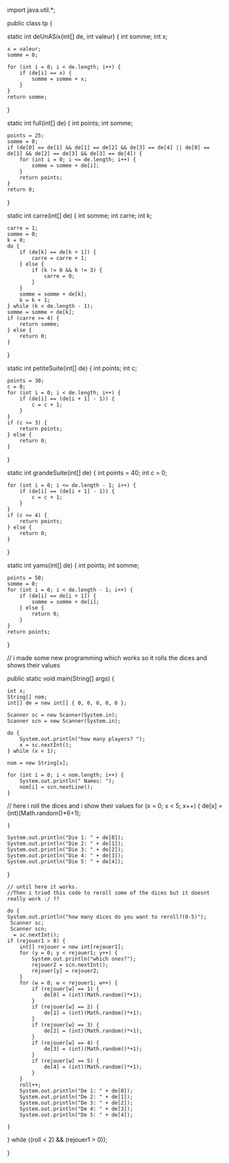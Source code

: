import java.util.*;

public class tp {

static int deUnASix(int[] de, int valeur) {
    int somme;
    int x;

    x = valeur;
    somme = 0;

    for (int i = 0; i < de.length; i++) {
        if (de[i] == x) {
            somme = somme + x;
        }
    }
    return somme;
}

static int full(int[] de) {
    int points;
    int somme;

    points = 25;
    somme = 0;
    if (de[0] == de[1] && de[1] == de[2] && de[3] == de[4] || de[0] == de[1] && de[2] == de[3] && de[3] == de[4]) {
        for (int i = 0; i <= de.length; i++) {
            somme = somme + de[i];
        }
        return points;
    }
    return 0;
}

static int carre(int[] de) {
    int somme;
    int carre;
    int k;

    carre = 1;
    somme = 0;
    k = 0;
    do {
        if (de[k] == de[k + 1]) {
            carre = carre + 1;
        } else {
            if (k != 0 && k != 3) {
                carre = 0;
            }
        }
        somme = somme + de[k];
        k = k + 1;
    } while (k < de.length - 1);
    somme = somme + de[k];
    if (carre >= 4) {
        return somme;
    } else {
        return 0;
    }
}

static int petiteSuite(int[] de) {
    int points;
    int c;

    points = 30;
    c = 0;
    for (int i = 0; i < de.length; i++) {
        if (de[i] == (de[i + 1] - 1)) {
            c = c + 1;
        }
    }
    if (c >= 3) {
        return points;
    } else {
        return 0;
    }
}

static int grandeSuite(int[] de) {
    int points = 40;
    int c = 0;

    for (int i = 0; i <= de.length - 1; i++) {
        if (de[i] == (de[i + 1] - 1)) {
            c = c + 1;
        }
    }
    if (c >= 4) {
        return points;
    } else {
        return 0;
    }
}

static int yams(int[] de) {
    int points;
    int somme;

    points = 50;
    somme = 0;
    for (int i = 0; i < de.length - 1; i++) {
        if (de[i] == de[i + 1]) {
            somme = somme + de[i];
        } else {
            return 0;
        }
    }
    return points;
}

// i made some new programming which works so it rolls the dices and shows their values

public static void main(String[] args) {

    int x;
    String[] nom;
    int[] de = new int[] { 0, 0, 0, 0, 0 };

    Scanner sc = new Scanner(System.in);
    Scanner scn = new Scanner(System.in);

    do {
        System.out.println("how many players? ");
        x = sc.nextInt();
    } while (x < 1);
   
    nom = new String[x];
    
    for (int i = 0; i < nom.length; i++) {
        System.out.println(" Names: ");
        nom[i] = scn.nextLine();
    }
 // here i roll the dices and i show their values
    for (x = 0; x < 5; x++) {
	de[x] = (int)(Math.random()*6+1);
		
    }

	System.out.println("Die 1: " + de[0]);
	System.out.println("Die 2: " + de[1]);
	System.out.println("Die 3: " + de[2]);
	System.out.println("Die 4: " + de[3]);
	System.out.println("Die 5: " + de[4]);
}
 
    // until here it works. 
    //Then i tried this code to reroll some of the dices but it doesnt really work :/ ??
    
    do {
	System.out.println("how many dices do you want to reroll?(0-5)");
	 Scanner sc;
	 Scanner scn;
	  = sc.nextInt();
	if (rejouer1 > 0) {
		int[] rejouer = new int[rejouer1];
		for (y = 0; y < rejouer1; y++) {
			System.out.println("which ones?");
			rejouer2 = scn.nextInt();
			rejouer[y] = rejouer2;
		}
		for (w = 0; w < rejouer1; w++) {
			if (rejouer[w] == 1) {
				de[0] = (int)(Math.random()*+1);
			}
			if (rejouer[w] == 2) {
				de[1] = (int)(Math.random()*+1);
			}
			if (rejouer[w] == 3) {
				de[2] = (int)(Math.random()*+1);
			}
			if (rejouer[w] == 4) {
				de[3] = (int)(Math.random()*+1);
			}
			if (rejouer[w] == 5) {
				de[4] = (int)(Math.random()*+1);
			}
		}
		roll++;
		System.out.println("De 1: " + de[0]);
		System.out.println("De 2: " + de[1]);
		System.out.println("De 3: " + de[2]);
		System.out.println("De 4: " + de[3]);
		System.out.println("De 5: " + de[4]);

	}
} while ((roll < 2) && (rejouer1 > 0));
	

}

 
 
